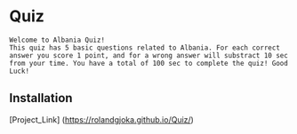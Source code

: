 # Quiz

    Welcome to Albania Quiz!
    This quiz has 5 basic questions related to Albania. For each correct answer you score 1 point, and for a wrong answer will substract 10 sec from your time. You have a total of 100 sec to complete the quiz! Good Luck!



## Installation
[Project_Link] (https://rolandgjoka.github.io/Quiz/)
